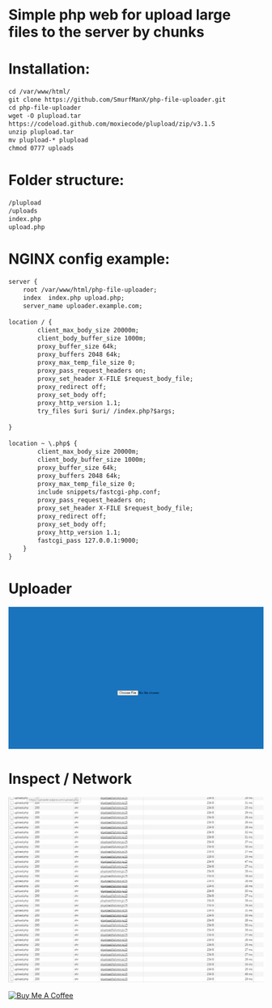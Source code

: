 # Simple  php web for upload large files to the server by chunks

# Installation:

```
cd /var/www/html/
git clone https://github.com/SmurfManX/php-file-uploader.git
cd php-file-uploader
wget -O plupload.tar https://codeload.github.com/moxiecode/plupload/zip/v3.1.5
unzip plupload.tar
mv plupload-* plupload
chmod 0777 uploads
```


# Folder structure:
```
/plupload
/uploads
index.php
upload.php
```
# NGINX config example:
```
server {
    root /var/www/html/php-file-uploader;
    index  index.php upload.php;
    server_name uploader.example.com;

location / {
        client_max_body_size 20000m;
        client_body_buffer_size 1000m;
        proxy_buffer_size 64k;
        proxy_buffers 2048 64k;
        proxy_max_temp_file_size 0;
        proxy_pass_request_headers on;
        proxy_set_header X-FILE $request_body_file;
        proxy_redirect off;
        proxy_set_body off;
        proxy_http_version 1.1;
        try_files $uri $uri/ /index.php?$args;

}

location ~ \.php$ {
        client_max_body_size 20000m;
        client_body_buffer_size 1000m;
        proxy_buffer_size 64k;
        proxy_buffers 2048 64k;
        proxy_max_temp_file_size 0;
        include snippets/fastcgi-php.conf;
        proxy_pass_request_headers on;
        proxy_set_header X-FILE $request_body_file;
        proxy_redirect off;
        proxy_set_body off;
        proxy_http_version 1.1;
        fastcgi_pass 127.0.0.1:9000;
    }
}
```
# Uploader
![plot](./uploader.png)

# Inspect / Network
![plot](./inspect.png)

<a href="https://www.buymeacoffee.com/smurfmanx" target="_blank"><img src="https://cdn.buymeacoffee.com/buttons/default-orange.png" alt="Buy Me A Coffee" height="41" width="174"></a>

